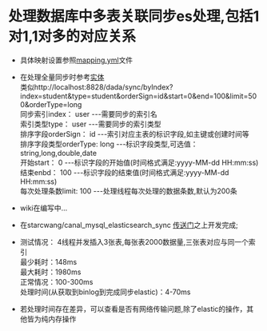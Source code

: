 # 处理数据库中多表关联同步es处理,包括1对1,1对多的对应关系
* 具体映射设置参照[mapping.yml](https://github.com/Velsson/cannal_mysql_elasticsearch/blob/master/src/main/resources/mapping.yml)文件  

* 在处理全量同步时参考[实体](https://github.com/Velsson/cannal_mysql_elasticsearch/blob/master/src/main/java/com/veelur/sync/elasticsearch/model/request/SyncByIndexRequest.java)  
类似http://localhost:8828/dada/sync/byIndex?index=student&type=student&orderSign=id&start=0&end=100&limit=500&orderType=long   
  同步索引index： user           ---需要同步的索引名   
  索引类型type： user            ---需要同步的索引类型   
  排序字段orderSign： id         ---索引对应主表的标识字段,如主键或创建时间等    
  排序字段类型orderType: long     ---标识字段类型,可选值：string,long,double,date    
  开始start： 0                 ---标识字段的开始值(时间格式满足:yyyy-MM-dd HH:mm:ss)    
  结束enbd： 100                ---标识字段的结束值(时间格式满足:yyyy-MM-dd HH:mm:ss)   
  每次处理条数limit: 100         ---处理线程每次处理的数据条数,默认为200条
 

* wiki在编写中...

* 在starcwang/canal_mysql_elasticsearch_sync [传送门](https://github.com/starcwang/canal_mysql_elasticsearch_sync)之上开发完成;

* 测试情况： 4线程并发插入3张表,每张表2000数据量,三张表对应与同一个索引  
最少耗时：148ms     
最大耗时：1980ms  
正常情况：100-300ms  
处理时间(从获取到binlog到完成同步elastic)：4-70ms   
* 若处理时间存在差异，可以查看是否有网络传输问题,除了elastic的操作，其他皆为纯内存操作
